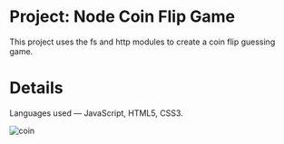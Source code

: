 # Project: Node Coin Flip Game

This project uses the fs and http modules to create a coin flip guessing game.

# Details
Languages used — JavaScript, HTML5, CSS3.

![coin](https://user-images.githubusercontent.com/88905557/136829607-66ce6898-8275-4936-b9e8-9e527346ac79.png)
